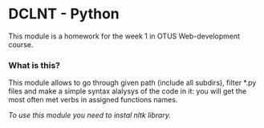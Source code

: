 <h1>DCLNT - Python</h1>

This module is a homework for the week 1 in OTUS Web-development course.

<h3>What is this?</h3>

This module allows to go through given path (include all subdirs), filter *.py files and make a simple syntax alalysys of the code in it:
you will get the most often met verbs in assigned functions names.

*To use this module you need to instal nltk library.*
